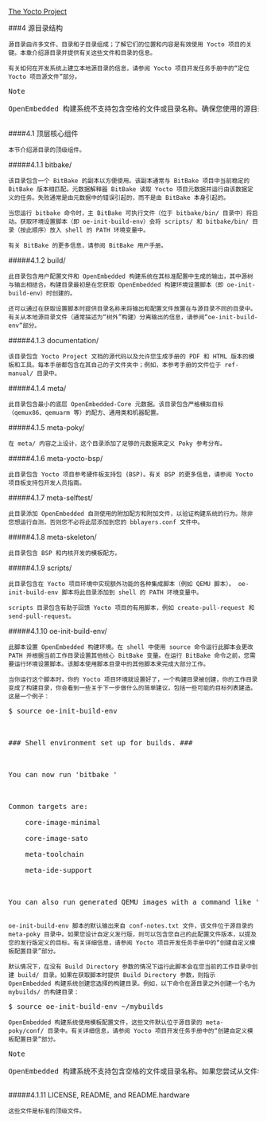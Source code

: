 

[The Yocto Project](https://docs.yoctoproject.org/4.0.1/)







###4 源目录结构

	源目录由许多文件、目录和子目录组成；了解它们的位置和内容是有效使用 Yocto 项目的关键。本章介绍源目录并提供有关这些文件和目录的信息。

	有关如何在开发系统上建立本地源目录的信息，请参阅 Yocto 项目开发任务手册中的“定位 Yocto 项目源文件”部分。

<pre>Note

OpenEmbedded 构建系统不支持包含空格的文件或目录名称。确保您使用的源目录不包含这些类型的名称。

</pre>



####4.1 顶层核心组件

	本节介绍源目录的顶级组件。



#####4.1.1 bitbake/

	该目录包含一个 BitBake 的副本以方便使用。该副本通常与 BitBake 项目中当前稳定的 BitBake 版本相匹配。元数据解释器 BitBake 读取 Yocto 项目元数据并运行由该数据定义的任务。失败通常是由元数据中的错误引起的，而不是由 BitBake 本身引起的。

	当您运行 bitbake 命令时，主 BitBake 可执行文件（位于 bitbake/bin/ 目录中）将启动。获取环境设置脚本（即 oe-init-build-env）会将 scripts/ 和 bitbake/bin/ 目录（按此顺序）放入 shell 的 PATH 环境变量中。

	有关 BitBake 的更多信息，请参阅 BitBake 用户手册。



#####4.1.2 build/

	此目录包含用户配置文件和 OpenEmbedded 构建系统在其标准配置中生成的输出，其中源树与输出相结合。构建目录最初是在您获取 OpenEmbedded 构建环境设置脚本（即 oe-init-build-env）时创建的。

	还可以通过在获取设置脚本时提供目录名称来将输出和配置文件放置在与源目录不同的目录中。有关从本地源目录文件（通常描述为“树外”构建）分离输出的信息，请参阅“oe-init-build-env”部分。



#####4.1.3 documentation/

	该目录包含 Yocto Project 文档的源代码以及允许您生成手册的 PDF 和 HTML 版本的模板和工具。每本手册都包含在其自己的子文件夹中；例如，本参考手册的文件位于 ref-manual/ 目录中。



#####4.1.4 meta/

	此目录包含最小的底层 OpenEmbedded-Core 元数据。该目录包含严格模拟目标（qemux86、qemuarm 等）的配方、通用类和机器配置。



#####4.1.5 meta-poky/

	在 meta/ 内容之上设计，这个目录添加了足够的元数据来定义 Poky 参考分布。



#####4.1.6 meta-yocto-bsp/

	此目录包含 Yocto 项目参考硬件板支持包 (BSP)。有关 BSP 的更多信息，请参阅 Yocto 项目板支持包开发人员指南。



#####4.1.7 meta-selftest/

	此目录添加 OpenEmbedded 自测使用的附加配方和附加文件，以验证构建系统的行为。除非您想运行自测，否则您不必将此层添加到您的 bblayers.conf 文件中。



#####4.1.8 meta-skeleton/

	此目录包含 BSP 和内核开发的模板配方。



#####4.1.9 scripts/

	此目录包含在 Yocto 项目环境中实现额外功能的各种集成脚本（例如 QEMU 脚本）。 oe-init-build-env 脚本将此目录添加到 shell 的 PATH 环境变量中。

	scripts 目录包含有助于回馈 Yocto 项目的有用脚本，例如 create-pull-request 和 send-pull-request。



#####4.1.10 oe-init-build-env/

	此脚本设置 OpenEmbedded 构建环境。在 shell 中使用 source 命令运行此脚本会更改 PATH 并根据当前工作目录设置其他核心 BitBake 变量。在运行 BitBake 命令之前，您需要运行环境设置脚本。该脚本使用脚本目录中的其他脚本来完成大部分工作。

	当你运行这个脚本时，你的 Yocto 项目环境就设置好了，一个构建目录被创建，你的工作目录变成了构建目录，你会看到一些关于下一步做什么的简单建议，包括一些可能的目标列表建造。这是一个例子：

<pre>$ source oe-init-build-env



### Shell environment set up for builds. ###



You can now run 'bitbake <target>'



Common targets are:

    core-image-minimal

    core-image-sato

    meta-toolchain

    meta-ide-support



You can also run generated QEMU images with a command like 'runqemu qemux86-64'

</pre>



	oe-init-build-env 脚本的默认输出来自 conf-notes.txt 文件，该文件位于源目录的 meta-poky 目录中。如果您设计自定义发行版，则可以包含您自己的此配置文件版本，以提及您的发行版定义的目标。有关详细信息，请参阅 Yocto 项目开发任务手册中的“创建自定义模板配置目录”部分。

	默认情况下，在没有 Build Directory 参数的情况下运行此脚本会在您当前的工作目录中创建 build/ 目录。如果在获取脚本时提供 Build Directory 参数，则指示 OpenEmbedded 构建系统创建您选择的构建目录。例如，以下命令在源目录之外创建一个名为 mybuilds/ 的构建目录：

<pre>$ source oe-init-build-env ~/mybuilds</pre>



	OpenEmbedded 构建系统使用模板配置文件，这些文件默认位于源目录的 meta-poky/conf/ 目录中。有关详细信息，请参阅 Yocto 项目开发任务手册中的“创建自定义模板配置目录”部分。

<pre>Note

OpenEmbedded 构建系统不支持包含空格的文件或目录名称。如果您尝试从文件名或目录名中包含空格的源目录运行 oe-init-build-env 脚本，则该脚本会返回一个错误，指示没有此类文件或目录。请务必使用名称中不含空格的源目录。

</pre>



#####4.1.11 LICENSE, README, and README.hardware

	这些文件是标准的顶级文件。

